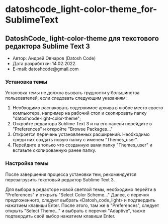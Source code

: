 # datoshcode_light-color-theme_for-SublimeText

<h2>DatoshCode_  light-color-theme для текстового редактора Sublime Text 3</h2>

<ul>
  <li>Автор: Андрей Овчаров (Datosh Code) </li>
  <li>Дата разработки: 14.02.2022. </li>
  <li>E-mail: datoshcode@gmail.com </li>
</ul>

<h3> Установка темы </h3> 

Установка темы не должна вызвать трудности у большинства пользователей, если следовать следующим указаниям:

1.	Необходимо распаковать содержимое архива в любое место своего компьютера, например на рабочий стол и скопировать папку "datoshcode-light-color-theme";
2.	Откройте редактора Sublime Text 3 и на его панели перейдите в "Preferences" и откройте "Browse Packages…"
3.	Откроется перечень установленных расширений. Необходимо среди них создать новую папку с именем “Themes_user”.
4.	Перейдите в только что созданную вами папку "Themes_user" и вставьте скопированную ранее папку.

<h3> Настройка темы </h3>

После завершения процесса установки тем, рекомендуется перезагрузить текстовый редактор Sublime Text 3.

Для выбора в редакторе новой светлой темы, необходимо перейти в "Preferences" и открыть "Select Color Scheme…" Далее, с перечня предложенного, следует выбрать «Datosh_code_light» и подтвердить нажатием клавиши Enter. После этого, там же в "Preferences", следует открыть "Select Theme…" и выбрать с перечня "Adaptive", также подтвердить свой выбор нажатием клавиши Enter.



